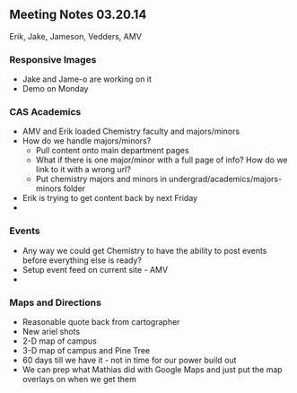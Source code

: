 ## Meeting Notes 03.20.14
Erik, Jake, Jameson, Vedders, AMV
### Responsive Images
* Jake and Jame-o are working on it
* Demo on Monday

### CAS Academics
* AMV and Erik loaded Chemistry faculty and majors/minors
* How do we handle majors/minors? 
    * Pull content onto main department pages 
    * What if there is one major/minor with a full page of info? How do we link to it with a wrong url?
    * Put chemistry majors and minors in undergrad/academics/majors-minors folder
* Erik is trying to get content back by next Friday
* 
### Events
* Any way we could get Chemistry to have the ability to post events before everything else is ready?
* Setup event feed on current site - AMV
* 
### Maps and Directions
* Reasonable quote back from cartographer
* New ariel shots
* 2-D map of campus
* 3-D map of campus and Pine Tree
* 60 days till we have it - not in time for our power build out
* We can prep what Mathias did with Google Maps and just put the map overlays on when we get them

